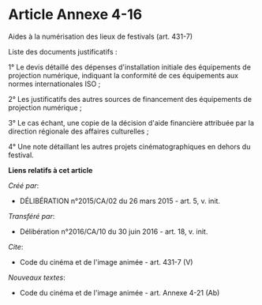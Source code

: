 # Article Annexe 4-16

Aides à la numérisation des lieux de festivals (art. 431-7) 

Liste des documents justificatifs : 

1° Le devis détaillé des dépenses d'installation initiale des équipements de projection numérique, indiquant la conformité de
ces équipements aux normes internationales ISO ; 

2° Les justificatifs des autres sources de financement des équipements de projection numérique ; 

3° Le cas échant, une copie de la décision d'aide financière attribuée par la direction régionale des affaires culturelles ; 

4° Une note détaillant les autres projets cinématographiques en dehors du festival.

**Liens relatifs à cet article**

_Créé par_:

  - DÉLIBÉRATION n°2015/CA/02 du 26 mars 2015 - art. 5, v. init.

_Transféré par_:

  - Délibération n°2016/CA/10 du 30 juin 2016 - art. 18, v. init.

_Cite_:

  - Code du cinéma et de l'image animée - art. 431-7 (V)

_Nouveaux textes_:

  - Code du cinéma et de l'image animée - art. Annexe 4-21 (Ab)
